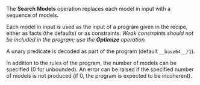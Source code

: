 The **Search Models** operation replaces each model in input with a sequence of models.

Each model in input is used as the input of a program given in the recipe, either as facts (the defaults) or as constraints. _Weak constraints should not be included in the program; use the **Optimize** operation._

A unary predicate is decoded as part of the program (default `__base64__/1`).

In addition to the rules of the program, the number of models can be specified (0 for unbounded). An error can be raised if the specified number of models is not produced (if 0, the program is expected to be incoherent).

